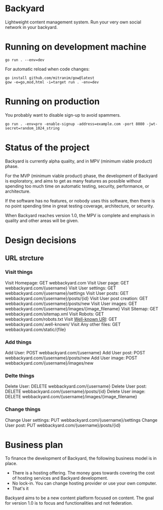 # Backyard

Lightweight content management system. Run your very own social network in your backyard.

# Running on development machine

```
go run . --env=dev
```

For automatic reload when code changes:

```
go install github.com/mitranim/gow@latest
gow -e=go,mod,html -i=target run . -env=dev
```

# Running on production

You probably want to disable sign-up to avoid spammers.

```
go run . -env=pro -enable-signup -address=example.com -port 8080 -jwt-secret=random_1024_string
```

# Status of the project

Backyard is currently alpha quality, and in MPV (minimum viable product) phase.

For the MVP (minimum viable product) phase, the development of Backyard is exploratory, and aims to get
as many features as possible without spending too much time on automatic testing, security, performance,
or architecture.

If the software has no features, or nobody uses this software, then there is no point spending time in
great testing coverage, architecture, or security.

When Backyard reaches version 1.0, the MPV is complete and emphasis in quality and other areas will be given.

# Design decisions

## URL strcture

### Visit things
Visit Homepage: GET webbackyard.com
Visit User page: GET webbackyard.com/{username}
Visit User settings: GET webbackyard.com/{username}/settings
Visit User posts: GET webbackyard.com/{username}/posts/{id}
Visit User post creation: GET webbackyard.com/{username}/posts/new
Visit User images: GET webbackyard.com/{username}/images/{image_filename}
Visit Sitemap: GET webbackyard.com/sitemap.xml
Visit Robots: GET webbackyard.com/robots.txt
Visit [Well-known URI](https://en.wikipedia.org/wiki/Well-known_URI): GET webbackyard.com/.well-known/
Visit Any other files: GET webbackyard.com/static/{file}

### Add things
Add User: POST webbackyard.com/{username}
Add User post: POST webbackyard.com/{username}/posts/new
Add User image: POST webbackyard.com/{username}/images/new

### Delte things
Delete User: DELETE webbackyard.com/{username}
Delete User post: DELETE webbackyard.com/{username}/posts/{id}
Delete User image: DELETE webbackyard.com/{username}/images/{image_filename}

### Change things
Change User settings: PUT webbackyard.com/{username}/settings
Change User post: PUT webbackyard.com/{username}/posts/{id}

# Business plan

To finance the development of Backyard, the following business model is in place.

- There is a hosting offering. The money goes towards covering the cost of hosting services and Backyard development.
- No lock-in. You can change hosting provider or use your own computer.
- That's it

Backyard aims to be a new content platform focused on content.
The goal for version 1.0 is to focus and functionalities and not federation.

